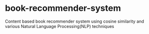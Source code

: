 # book-recommender-system
Content based book recommender system using cosine similarity and various Natural Language Processing(NLP) techniques
